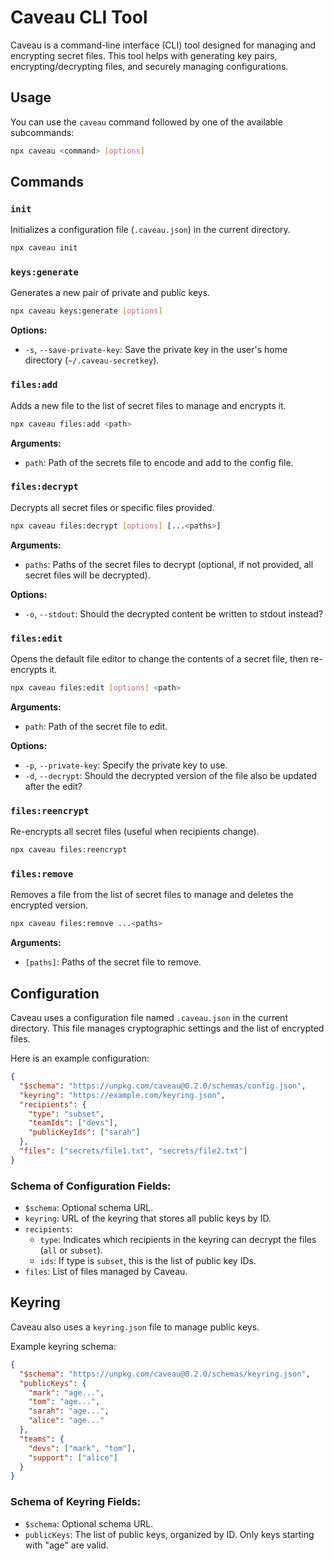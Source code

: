 # Caveau CLI Tool

Caveau is a command-line interface (CLI) tool designed for managing and encrypting secret files. This tool helps with generating key pairs, encrypting/decrypting files, and securely managing configurations.

## Usage

You can use the `caveau` command followed by one of the available subcommands:

```sh
npx caveau <command> [options]
```

## Commands

### `init`

Initializes a configuration file (`.caveau.json`) in the current directory.

```sh
npx caveau init
```

### `keys:generate`

Generates a new pair of private and public keys.

```sh
npx caveau keys:generate [options]
```

**Options:**
- `-s`, `--save-private-key`: Save the private key in the user's home directory (`~/.caveau-secretkey`).

### `files:add`

Adds a new file to the list of secret files to manage and encrypts it.

```sh
npx caveau files:add <path>
```

**Arguments:**
- `path`: Path of the secrets file to encode and add to the config file.

### `files:decrypt`

Decrypts all secret files or specific files provided.

```sh
npx caveau files:decrypt [options] [...<paths>]
```

**Arguments:**
- `paths`: Paths of the secret files to decrypt (optional, if not provided, all secret files will be decrypted).

**Options:**
- `-o`, `--stdout`: Should the decrypted content be written to stdout instead?

### `files:edit`

Opens the default file editor to change the contents of a secret file, then re-encrypts it.

```sh
npx caveau files:edit [options] <path>
```

**Arguments:**
- `path`: Path of the secret file to edit.

**Options:**
- `-p`, `--private-key`: Specify the private key to use.
- `-d`, `--decrypt`: Should the decrypted version of the file also be updated after the edit?

### `files:reencrypt`

Re-encrypts all secret files (useful when recipients change).

```sh
npx caveau files:reencrypt
```

### `files:remove`

Removes a file from the list of secret files to manage and deletes the encrypted version.

```sh
npx caveau files:remove ...<paths>
```

**Arguments:**
- `[paths]`: Paths of the secret file to remove.

## Configuration

Caveau uses a configuration file named `.caveau.json` in the current directory. This file manages cryptographic settings and the list of encrypted files.

Here is an example configuration:

```json
{
  "$schema": "https://unpkg.com/caveau@0.2.0/schemas/config.json",
  "keyring": "https://example.com/keyring.json",
  "recipients": {
    "type": "subset",
    "teamIds": ["devs"],
    "publicKeyIds": ["sarah"]
  },
  "files": ["secrets/file1.txt", "secrets/file2.txt"]
}
```

### Schema of Configuration Fields:

- `$schema`: Optional schema URL.
- `keyring`: URL of the keyring that stores all public keys by ID.
- `recipients`:
  - `type`: Indicates which recipients in the keyring can decrypt the files (`all` or `subset`).
  - `ids`: If type is `subset`, this is the list of public key IDs.
- `files`: List of files managed by Caveau.

## Keyring

Caveau also uses a `keyring.json` file to manage public keys.

Example keyring schema:

```json
{
  "$schema": "https://unpkg.com/caveau@0.2.0/schemas/keyring.json",
  "publicKeys": {
    "mark": "age...",
    "tom": "age...",
    "sarah": "age...",
    "alice": "age..."
  },
  "teams": {
    "devs": ["mark", "tom"],
    "support": ["alice"]
  }
}
```

### Schema of Keyring Fields:

- `$schema`: Optional schema URL.
- `publicKeys`: The list of public keys, organized by ID. Only keys starting with "age" are valid.
